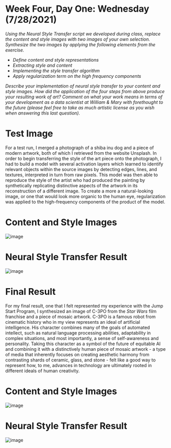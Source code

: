 # Week Four, Day One: Wednesday (7/28/2021)  
*Using the Neural Style Transfer script we developed during class, replace the content and style images with two images of your own selection. Synthesize the two images by applying the following elements from the exercise.* 

- *Define content and style representations*
- *Extracting style and content*
- *Implementing the style transfer algorithm*
- *Apply regularization term on the high frequency components*

*Describe your implementation of neural style transfer to your content and style images. How did the application of the four steps from above produce your resulting work of art?  Comment on what your work means in terms of your development as a data scientist at William & Mary with forethought to the future (please feel free to take as much artistic license as you wish when answering this last question).* 

# Test Image

For a test run, I merged a photograph of a shiba inu dog and a piece of modern artwork, both of which I retrieved from the website Unsplash. In order to begin transferring the style of the art piece onto the photograph, I had to build a model with several activation layers which learned to identify relevant objects within the source images by detecting edges, lines, and textures, interpreted in turn from raw pixels. This model was then able to reproduce the style of the artist who had produced the painting by synthetically replicating distinctive aspects of the artwork in its reconstruction of a different image. To create a more a natural-looking image, or one that would look more organic to the human eye, regularization was applied to the high-frequency components of the product of the model.  

# Content and Style Images
![image](https://user-images.githubusercontent.com/70035366/127523447-e5e0a519-d768-4e84-938d-5e9cab2f37dd.png)

# Neural Style Transfer Result
![image](https://user-images.githubusercontent.com/70035366/127523515-7643be5b-f80d-41a2-9184-aebed58d071a.png)

# Final Result

For my final result, one that I felt represented my experience with the Jump Start Program, I synthesized an image of C-3PO from the *Star Wars* film franchise and a piece of mosaic artwork. C-3PO is a famous robot from cinematic history who in my view represents an ideal of artificial intelligence. His character combines many of the goals of automated intellect, such as natural language processing abilities, adaptability in complex situations, and most importantly, a sense of self-awareness and personality. Taking this character as a symbol of the future of equitable AI and combining it with a distinctively human piece of mosaic artwork - a type of media that inherently focuses on creating aesthetic harmony from contrasting shards of ceramic, glass, and stone - felt like a good way to represent how, to me, advances in technology are ultimately rooted in different ideals of human creativity. 

# Content and Style Images
![image](https://user-images.githubusercontent.com/70035366/129081358-a7357c3f-5d0b-43f2-b7af-7549c8997e50.png)

# Neural Style Transfer Result
![image](https://user-images.githubusercontent.com/70035366/129081395-5515f72d-0033-4ba1-9e08-a603d3787ecc.png)
